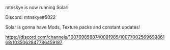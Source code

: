 mtnskye is now running Solar!


Discord: mtnskye#5022


Solar is gonna have Mods, Texture packs and constant updates!

https://discord.com/channels/1007698588740091985/1007700256969986168/1035062847786459187
